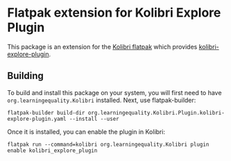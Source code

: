 # Flatpak extension for Kolibri Explore Plugin

This package is an extension for the [Kolibri flatpak](https://flathub.org/apps/details/org.learningequality.Kolibri) which provides [kolibri-explore-plugin](https://github.com/endlessm/kolibri-explore-plugin).

## Building

To build and install this package on your system, you will first need to have `org.learningequality.Kolibri` installed. Next, use flatpak-builder:

    flatpak-builder build-dir org.learningequality.Kolibri.Plugin.kolibri-explore-plugin.yaml --install --user

Once it is installed, you can enable the plugin in Kolibri:

    flatpak run --command=kolibri org.learningequality.Kolibri plugin enable kolibri_explore_plugin
